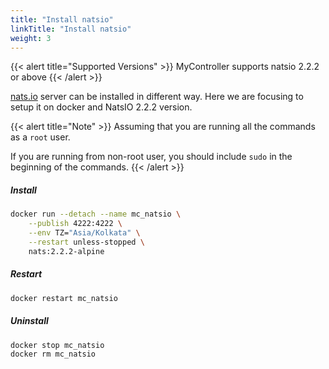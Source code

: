 ```yaml
---
title: "Install natsio"
linkTitle: "Install natsio"
weight: 3
---
```


{{< alert title="Supported Versions" >}}
MyController supports natsio 2.2.2 or above
{{< /alert >}}

[nats.io](https://nats.io/) server can be installed in different way. Here we are focusing to setup it on docker and NatsIO 2.2.2 version.

{{< alert title="Note" >}}
Assuming that you are running all the commands as a `root` user.

If you are running from non-root user, you should include `sudo` in the beginning of the commands.
{{< /alert >}}


##### Install
```bash
docker run --detach --name mc_natsio \
    --publish 4222:4222 \
    --env TZ="Asia/Kolkata" \
    --restart unless-stopped \
    nats:2.2.2-alpine
```

##### Restart
```bash
docker restart mc_natsio
```

##### Uninstall
```bash
docker stop mc_natsio
docker rm mc_natsio
```
